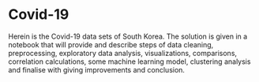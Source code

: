 # Covid-19
Herein is the Covid-19 data sets of South Korea. The solution is given in a notebook that will provide and describe steps of data cleaning, preprocessing, exploratory data analysis, visualizations, comparisons, correlation calculations, some machine learning model, clustering analysis and finalise with giving improvements and conclusion.
